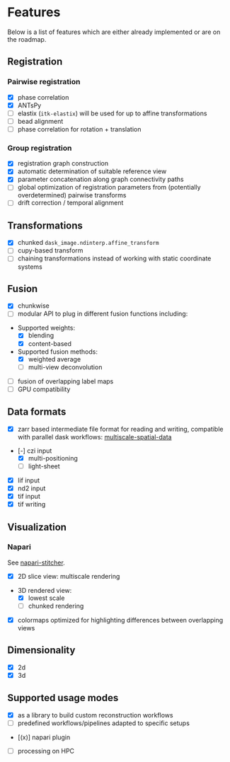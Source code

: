 # Features

Below is a list of features which are either already implemented or are on the roadmap.

## Registration

### Pairwise registration
- [x] phase correlation
- [x] ANTsPy
- [ ] elastix (`itk-elastix`) will be used for up to affine transformations
- [ ] bead alignment
- [ ] phase correlation for rotation + translation

### Group registration

- [x] registration graph construction
- [x] automatic determination of suitable reference view
- [x] parameter concatenation along graph connectivity paths
- [ ] global optimization of registration parameters from (potentially overdetermined) pairwise transforms
- [ ] drift correction / temporal alignment

## Transformations

- [x] chunked `dask_image.ndinterp.affine_transform`
- [ ] cupy-based transform
- [ ] chaining transformations instead of working with static coordinate systems

## Fusion

- [x] chunkwise
- [ ] modular API to plug in different fusion functions including:
- Supported weights:
  - [x] blending
  - [x] content-based
- Supported fusion methods:
  - [x] weighted average
  - [ ] multi-view deconvolution
- [ ] fusion of overlapping label maps
- [ ] GPU compatibility

## Data formats
- [x] zarr based intermediate file format for reading and writing, compatible with parallel dask workflows: [multiscale-spatial-data](https://github.com/spatial-image/multiscale-spatial-image)
- [-] czi input
  - [x] multi-positioning
  - [ ] light-sheet
- [x] lif input
- [x] nd2 input
- [x] tif input
- [x] tif writing

## Visualization

### Napari
See [napari-stitcher](github.com/napari-stitcher).
- [x] 2D slice view: multiscale rendering
- 3D rendered view:
  - [x] lowest scale
  - [ ] chunked rendering
- [x] colormaps optimized for highlighting differences between overlapping views

## Dimensionality
- [x] 2d
- [x] 3d

## Supported usage modes
- [x] as a library to build custom reconstruction workflows
- [ ] predefined workflows/pipelines adapted to specific setups
- [(x)] napari plugin
- [ ] processing on HPC
